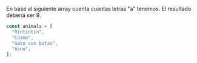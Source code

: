 En base al siguiente array cuenta cuantas letras "a" tenemos. El resultado debería ser 9.

```js
const animals = [
  "Rintintín",
  "Cosmo",
  "Gato con botas",
  "Asno",
];
```
